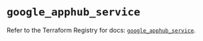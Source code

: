 # `google_apphub_service`

Refer to the Terraform Registry for docs: [`google_apphub_service`](https://registry.terraform.io/providers/hashicorp/google/6.48.0/docs/resources/apphub_service).
